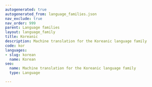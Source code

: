 ```yaml
---
autogenerated: true
autogenerated_from: language_families.json
nav_exclude: true
nav_order: 999
parent: Language families
layout: language_family
title: Koreanic
description: Machine translation for the Koreanic language family
code: kor
languages:
- slug: korean
  name: Korean
seo:
  name: Machine translation for the Koreanic language family
  type: Language

---
```


